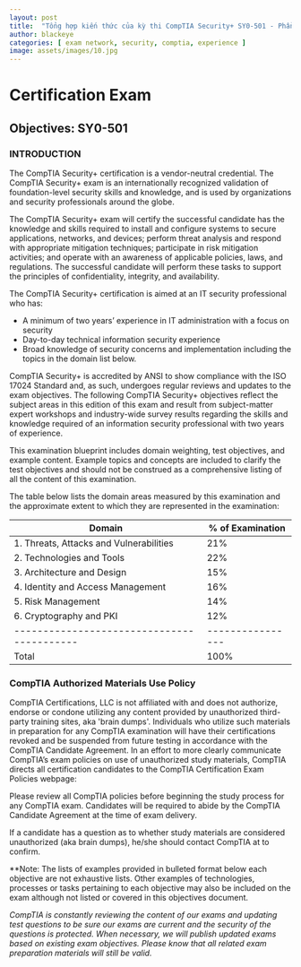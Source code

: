 ```yaml
---
layout: post
title:  "Tổng hợp kiến thức của kỳ thi CompTIA Security+ SY0-501 - Phần 00"
author: blackeye
categories: [ exam network, security, comptia, experience ]
image: assets/images/10.jpg
---
```

# Certification Exam
## Objectives: SY0-501
### INTRODUCTION

The CompTIA Security+ certification is a vendor-neutral credential. The CompTIA Security+ exam is an internationally recognized validation of foundation-level security skills and knowledge, and is used by organizations and security professionals around the globe.

The CompTIA Security+ exam will certify the successful candidate has the knowledge and skills required to install and configure systems to secure applications, networks, and devices; perform threat analysis and respond with appropriate mitigation techniques; participate in risk mitigation activities; and operate with an awareness of applicable policies, laws, and regulations. The successful candidate will perform these tasks to support the principles of confidentiality, integrity, and availability.

The CompTIA Security+ certification is aimed at an IT security professional who has:

* A minimum of two years’ experience in IT administration with a focus on security
* Day-to-day technical information security experience
* Broad knowledge of security concerns and implementation including the topics in the domain list below.

CompTIA Security+ is accredited by ANSI to show compliance with the ISO 17024 Standard and, as such, undergoes regular reviews and updates to the exam objectives. The following CompTIA Security+ objectives reflect the subject areas in this edition of this exam and result from subject-matter expert workshops and industry-wide survey results regarding the skills and knowledge required of an information security professional with two years of experience.

This examination blueprint includes domain weighting, test objectives, and example content. Example topics and concepts are included to clarify the test objectives and should not be construed as a comprehensive listing of all the content of this examination.

The table below lists the domain areas measured by this examination and the approximate extent to which they are represented in the examination:

| Domain                                     | % of Examination |
| ------------------------------------------ | ---------------- |
| 1. Threats, Attacks and Vulnerabilities    | 21%              |
| 2. Technologies and Tools                  | 22%              |
| 3. Architecture and Design                 | 15%              |
| 4. Identity and Access Management          | 16%              |
| 5. Risk Management                         | 14%              |
| 6. Cryptography and PKI                    | 12%              |
| ------------------------------------------ | ---------------- |
| Total                                      | 100%             |

### CompTIA Authorized Materials Use Policy
CompTIA Certifications, LLC is not affiliated with and does not authorize, endorse or condone utilizing any content provided by unauthorized third-party training sites, aka 'brain dumps'. Individuals who utilize such materials in preparation for any CompTIA examination will have their certifications revoked and be suspended from future testing in accordance with the CompTIA Candidate Agreement. In an effort to more clearly communicate CompTIA’s exam policies on use of unauthorized study materials, CompTIA directs all certification candidates to the CompTIA Certification Exam Policies webpage:
[](http://certification.comptia.org/Training/testingcenters/policies.aspx)

Please review all CompTIA policies before beginning the study process for any CompTIA exam. Candidates will be required to abide by the CompTIA Candidate Agreement
[](http://certification.comptia.org/Training/testingcenters/policies/agreement.aspx) at the time of exam delivery.

If a candidate has a question as to whether study materials are considered unauthorized (aka brain dumps), he/she should contact CompTIA at [](examsecurity@comptia.org) to confirm.

**Note: The lists of examples provided in bulleted format below each objective are not exhaustive lists. Other examples of technologies, processes or tasks pertaining to each objective may also be included on the exam although not listed or covered in this objectives document.

_CompTIA is constantly reviewing the content of our exams and updating test questions to be sure our exams are current and the security of the questions is protected. When necessary, we will publish updated exams based on existing exam objectives. Please know that all related exam preparation materials will still be valid._